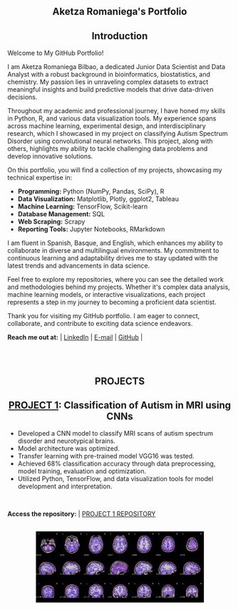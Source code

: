 <h2 align='center'>Aketza Romaniega's Portfolio</h2>


<h2 align='center'>Introduction</h2>

Welcome to My GitHub Portfolio!

I am Aketza Romaniega Bilbao, a dedicated Junior Data Scientist and Data Analyst with a robust background in bioinformatics, biostatistics, and chemistry. My passion lies in unraveling complex datasets to extract meaningful insights and build predictive models that drive data-driven decisions.

Throughout my academic and professional journey, I have honed my skills in Python, R, and various data visualization tools. My experience spans across machine learning, experimental design, and interdisciplinary research, which I showcased in my project on classifying Autism Spectrum Disorder using convolutional neural networks. This project, along with others, highlights my ability to tackle challenging data problems and develop innovative solutions.

On this portfolio, you will find a collection of my projects, showcasing my technical expertise in:

- **Programming:** Python (NumPy, Pandas, SciPy), R
- **Data Visualization:** Matplotlib, Plotly, ggplot2, Tableau
- **Machine Learning:** TensorFlow, Scikit-learn
- **Database Management:** SQL
- **Web Scraping:** Scrapy
- **Reporting Tools:** Jupyter Notebooks, RMarkdown

I am fluent in Spanish, Basque, and English, which enhances my ability to collaborate in diverse and multilingual environments. My commitment to continuous learning and adaptability drives me to stay updated with the latest trends and advancements in data science.

Feel free to explore my repositories, where you can see the detailed work and methodologies behind my projects. Whether it's complex data analysis, machine learning models, or interactive visualizations, each project represents a step in my journey to becoming a proficient data scientist.

Thank you for visiting my GitHub portfolio. I am eager to connect, collaborate, and contribute to exciting data science endeavors.

**Reach me out at:** | [LinkedIn](https://www.linkedin.com/in/aketza-romaniega-bilbao/) | [E-mail](mailto:romaniegaa@gmail.com) | [GitHub](https://romaniegaa.github.com/Portfolio) |

<br>
<br>

<h2 align='center'>PROJECTS</h2>

<h2 align='center'>
	<a href="https://github.com/romaniegaa/TFM">PROJECT 1</a>: Classification of Autism in MRI using CNNs</h2>

* Developed a CNN model to classify MRI scans of autism spectrum disorder and neurotypical brains.
* Model architecture was optimized.
* Transfer learning with pre-trained model VGG16 was tested.
* Achieved 68% classification accuracy through data preprocessing, model training, evaluation and optimization.
* Utilized Python, TensorFlow, and data visualization tools for model development and interpretation.

<br>

**Access the repository:** | <a href="https://github.com/romaniegaa/TFM">PROJECT 1 REPOSITORY</a>

<br>

<div align="center"> 
  <img src="https://github.com/romaniegaa/Portfolio/blob/main/images/brains.png" width="75%" height="75%">
  </div>

<br>

